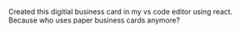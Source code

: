 
Created this digitial business card in my vs code editor using react.  Because who uses paper business cards anymore?


